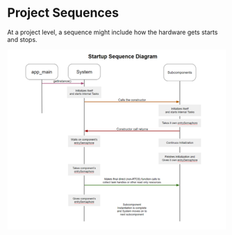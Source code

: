 # Project Sequences
At a project level, a sequence might include how the hardware gets starts and stops.

![system_starup_sequence](./images/project_startup_sequence.png)

